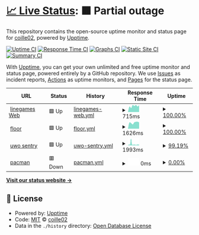 # [📈 Live Status](https://board.uwo.line.games): <!--live status--> **🟧 Partial outage**

This repository contains the open-source uptime monitor and status page for [coille02](https://www.ram-g.ml/), powered by [Upptime](https://github.com/upptime/upptime).

[![Uptime CI](https://github.com/coille02/Uptime/workflows/Uptime%20CI/badge.svg)](https://github.com/coille02/Uptime/actions?query=workflow%3A%22Uptime+CI%22)
[![Response Time CI](https://github.com/coille02/Uptime/workflows/Response%20Time%20CI/badge.svg)](https://github.com/coille02/Uptime/actions?query=workflow%3A%22Response+Time+CI%22)
[![Graphs CI](https://github.com/coille02/Uptime/workflows/Graphs%20CI/badge.svg)](https://github.com/coille02/Uptime/actions?query=workflow%3A%22Graphs+CI%22)
[![Static Site CI](https://github.com/coille02/Uptime/workflows/Static%20Site%20CI/badge.svg)](https://github.com/coille02/Uptime/actions?query=workflow%3A%22Static+Site+CI%22)
[![Summary CI](https://github.com/coille02/Uptime/workflows/Summary%20CI/badge.svg)](https://github.com/coille02/Uptime/actions?query=workflow%3A%22Summary+CI%22)

With [Upptime](https://upptime.js.org), you can get your own unlimited and free uptime monitor and status page, powered entirely by a GitHub repository. We use [Issues](https://github.com/coille02/Uptime/issues) as incident reports, [Actions](https://github.com/coille02/Uptime/actions) as uptime monitors, and [Pages](https://board.uwo.line.games) for the status page.

<!--start: status pages-->
<!-- This summary is generated by Upptime (https://github.com/upptime/upptime) -->
<!-- Do not edit this manually, your changes will be overwritten -->
<!-- prettier-ignore -->
| URL | Status | History | Response Time | Uptime |
| --- | ------ | ------- | ------------- | ------ |
| <img alt="" src="https://favicons.githubusercontent.com/www.line.games" height="13"> [linegames Web](https://www.line.games) | 🟩 Up | [linegames-web.yml](https://github.com/coille02/upptime/commits/HEAD/history/linegames-web.yml) | <details><summary><img alt="Response time graph" src="./graphs/linegames-web/response-time-week.png" height="20"> 715ms</summary><br><a href="https://board.uwo.line.games/history/linegames-web"><img alt="Response time 697" src="https://img.shields.io/endpoint?url=https%3A%2F%2Fraw.githubusercontent.com%2Fcoille02%2Fupptime%2FHEAD%2Fapi%2Flinegames-web%2Fresponse-time.json"></a><br><a href="https://board.uwo.line.games/history/linegames-web"><img alt="24-hour response time 806" src="https://img.shields.io/endpoint?url=https%3A%2F%2Fraw.githubusercontent.com%2Fcoille02%2Fupptime%2FHEAD%2Fapi%2Flinegames-web%2Fresponse-time-day.json"></a><br><a href="https://board.uwo.line.games/history/linegames-web"><img alt="7-day response time 715" src="https://img.shields.io/endpoint?url=https%3A%2F%2Fraw.githubusercontent.com%2Fcoille02%2Fupptime%2FHEAD%2Fapi%2Flinegames-web%2Fresponse-time-week.json"></a><br><a href="https://board.uwo.line.games/history/linegames-web"><img alt="30-day response time 696" src="https://img.shields.io/endpoint?url=https%3A%2F%2Fraw.githubusercontent.com%2Fcoille02%2Fupptime%2FHEAD%2Fapi%2Flinegames-web%2Fresponse-time-month.json"></a><br><a href="https://board.uwo.line.games/history/linegames-web"><img alt="1-year response time 697" src="https://img.shields.io/endpoint?url=https%3A%2F%2Fraw.githubusercontent.com%2Fcoille02%2Fupptime%2FHEAD%2Fapi%2Flinegames-web%2Fresponse-time-year.json"></a></details> | <details><summary><a href="https://board.uwo.line.games/history/linegames-web">100.00%</a></summary><a href="https://board.uwo.line.games/history/linegames-web"><img alt="All-time uptime 100.00%" src="https://img.shields.io/endpoint?url=https%3A%2F%2Fraw.githubusercontent.com%2Fcoille02%2Fupptime%2FHEAD%2Fapi%2Flinegames-web%2Fuptime.json"></a><br><a href="https://board.uwo.line.games/history/linegames-web"><img alt="24-hour uptime 100.00%" src="https://img.shields.io/endpoint?url=https%3A%2F%2Fraw.githubusercontent.com%2Fcoille02%2Fupptime%2FHEAD%2Fapi%2Flinegames-web%2Fuptime-day.json"></a><br><a href="https://board.uwo.line.games/history/linegames-web"><img alt="7-day uptime 100.00%" src="https://img.shields.io/endpoint?url=https%3A%2F%2Fraw.githubusercontent.com%2Fcoille02%2Fupptime%2FHEAD%2Fapi%2Flinegames-web%2Fuptime-week.json"></a><br><a href="https://board.uwo.line.games/history/linegames-web"><img alt="30-day uptime 100.00%" src="https://img.shields.io/endpoint?url=https%3A%2F%2Fraw.githubusercontent.com%2Fcoille02%2Fupptime%2FHEAD%2Fapi%2Flinegames-web%2Fuptime-month.json"></a><br><a href="https://board.uwo.line.games/history/linegames-web"><img alt="1-year uptime 100.00%" src="https://img.shields.io/endpoint?url=https%3A%2F%2Fraw.githubusercontent.com%2Fcoille02%2Fupptime%2FHEAD%2Fapi%2Flinegames-web%2Fuptime-year.json"></a></details>
| <img alt="" src="https://favicons.githubusercontent.com/floor.line.games" height="13"> [floor](https://floor.line.games) | 🟩 Up | [floor.yml](https://github.com/coille02/upptime/commits/HEAD/history/floor.yml) | <details><summary><img alt="Response time graph" src="./graphs/floor/response-time-week.png" height="20"> 1626ms</summary><br><a href="https://board.uwo.line.games/history/floor"><img alt="Response time 1661" src="https://img.shields.io/endpoint?url=https%3A%2F%2Fraw.githubusercontent.com%2Fcoille02%2Fupptime%2FHEAD%2Fapi%2Ffloor%2Fresponse-time.json"></a><br><a href="https://board.uwo.line.games/history/floor"><img alt="24-hour response time 1679" src="https://img.shields.io/endpoint?url=https%3A%2F%2Fraw.githubusercontent.com%2Fcoille02%2Fupptime%2FHEAD%2Fapi%2Ffloor%2Fresponse-time-day.json"></a><br><a href="https://board.uwo.line.games/history/floor"><img alt="7-day response time 1626" src="https://img.shields.io/endpoint?url=https%3A%2F%2Fraw.githubusercontent.com%2Fcoille02%2Fupptime%2FHEAD%2Fapi%2Ffloor%2Fresponse-time-week.json"></a><br><a href="https://board.uwo.line.games/history/floor"><img alt="30-day response time 1599" src="https://img.shields.io/endpoint?url=https%3A%2F%2Fraw.githubusercontent.com%2Fcoille02%2Fupptime%2FHEAD%2Fapi%2Ffloor%2Fresponse-time-month.json"></a><br><a href="https://board.uwo.line.games/history/floor"><img alt="1-year response time 1661" src="https://img.shields.io/endpoint?url=https%3A%2F%2Fraw.githubusercontent.com%2Fcoille02%2Fupptime%2FHEAD%2Fapi%2Ffloor%2Fresponse-time-year.json"></a></details> | <details><summary><a href="https://board.uwo.line.games/history/floor">100.00%</a></summary><a href="https://board.uwo.line.games/history/floor"><img alt="All-time uptime 100.00%" src="https://img.shields.io/endpoint?url=https%3A%2F%2Fraw.githubusercontent.com%2Fcoille02%2Fupptime%2FHEAD%2Fapi%2Ffloor%2Fuptime.json"></a><br><a href="https://board.uwo.line.games/history/floor"><img alt="24-hour uptime 100.00%" src="https://img.shields.io/endpoint?url=https%3A%2F%2Fraw.githubusercontent.com%2Fcoille02%2Fupptime%2FHEAD%2Fapi%2Ffloor%2Fuptime-day.json"></a><br><a href="https://board.uwo.line.games/history/floor"><img alt="7-day uptime 100.00%" src="https://img.shields.io/endpoint?url=https%3A%2F%2Fraw.githubusercontent.com%2Fcoille02%2Fupptime%2FHEAD%2Fapi%2Ffloor%2Fuptime-week.json"></a><br><a href="https://board.uwo.line.games/history/floor"><img alt="30-day uptime 100.00%" src="https://img.shields.io/endpoint?url=https%3A%2F%2Fraw.githubusercontent.com%2Fcoille02%2Fupptime%2FHEAD%2Fapi%2Ffloor%2Fuptime-month.json"></a><br><a href="https://board.uwo.line.games/history/floor"><img alt="1-year uptime 100.00%" src="https://img.shields.io/endpoint?url=https%3A%2F%2Fraw.githubusercontent.com%2Fcoille02%2Fupptime%2FHEAD%2Fapi%2Ffloor%2Fuptime-year.json"></a></details>
| <img alt="" src="https://favicons.githubusercontent.com/sentry22.uwo.line.games" height="13"> [uwo sentry](https://sentry22.uwo.line.games) | 🟩 Up | [uwo-sentry.yml](https://github.com/coille02/upptime/commits/HEAD/history/uwo-sentry.yml) | <details><summary><img alt="Response time graph" src="./graphs/uwo-sentry/response-time-week.png" height="20"> 1993ms</summary><br><a href="https://board.uwo.line.games/history/uwo-sentry"><img alt="Response time 1517" src="https://img.shields.io/endpoint?url=https%3A%2F%2Fraw.githubusercontent.com%2Fcoille02%2Fupptime%2FHEAD%2Fapi%2Fuwo-sentry%2Fresponse-time.json"></a><br><a href="https://board.uwo.line.games/history/uwo-sentry"><img alt="24-hour response time 1392" src="https://img.shields.io/endpoint?url=https%3A%2F%2Fraw.githubusercontent.com%2Fcoille02%2Fupptime%2FHEAD%2Fapi%2Fuwo-sentry%2Fresponse-time-day.json"></a><br><a href="https://board.uwo.line.games/history/uwo-sentry"><img alt="7-day response time 1993" src="https://img.shields.io/endpoint?url=https%3A%2F%2Fraw.githubusercontent.com%2Fcoille02%2Fupptime%2FHEAD%2Fapi%2Fuwo-sentry%2Fresponse-time-week.json"></a><br><a href="https://board.uwo.line.games/history/uwo-sentry"><img alt="30-day response time 1586" src="https://img.shields.io/endpoint?url=https%3A%2F%2Fraw.githubusercontent.com%2Fcoille02%2Fupptime%2FHEAD%2Fapi%2Fuwo-sentry%2Fresponse-time-month.json"></a><br><a href="https://board.uwo.line.games/history/uwo-sentry"><img alt="1-year response time 1517" src="https://img.shields.io/endpoint?url=https%3A%2F%2Fraw.githubusercontent.com%2Fcoille02%2Fupptime%2FHEAD%2Fapi%2Fuwo-sentry%2Fresponse-time-year.json"></a></details> | <details><summary><a href="https://board.uwo.line.games/history/uwo-sentry">99.19%</a></summary><a href="https://board.uwo.line.games/history/uwo-sentry"><img alt="All-time uptime 99.80%" src="https://img.shields.io/endpoint?url=https%3A%2F%2Fraw.githubusercontent.com%2Fcoille02%2Fupptime%2FHEAD%2Fapi%2Fuwo-sentry%2Fuptime.json"></a><br><a href="https://board.uwo.line.games/history/uwo-sentry"><img alt="24-hour uptime 100.00%" src="https://img.shields.io/endpoint?url=https%3A%2F%2Fraw.githubusercontent.com%2Fcoille02%2Fupptime%2FHEAD%2Fapi%2Fuwo-sentry%2Fuptime-day.json"></a><br><a href="https://board.uwo.line.games/history/uwo-sentry"><img alt="7-day uptime 99.19%" src="https://img.shields.io/endpoint?url=https%3A%2F%2Fraw.githubusercontent.com%2Fcoille02%2Fupptime%2FHEAD%2Fapi%2Fuwo-sentry%2Fuptime-week.json"></a><br><a href="https://board.uwo.line.games/history/uwo-sentry"><img alt="30-day uptime 99.77%" src="https://img.shields.io/endpoint?url=https%3A%2F%2Fraw.githubusercontent.com%2Fcoille02%2Fupptime%2FHEAD%2Fapi%2Fuwo-sentry%2Fuptime-month.json"></a><br><a href="https://board.uwo.line.games/history/uwo-sentry"><img alt="1-year uptime 99.80%" src="https://img.shields.io/endpoint?url=https%3A%2F%2Fraw.githubusercontent.com%2Fcoille02%2Fupptime%2FHEAD%2Fapi%2Fuwo-sentry%2Fuptime-year.json"></a></details>
| <img alt="" src="https://favicons.githubusercontent.com/pacman.line.games" height="13"> [pacman](https://pacman.line.games) | 🟥 Down | [pacman.yml](https://github.com/coille02/upptime/commits/HEAD/history/pacman.yml) | <details><summary><img alt="Response time graph" src="./graphs/pacman/response-time-week.png" height="20"> 0ms</summary><br><a href="https://board.uwo.line.games/history/pacman"><img alt="Response time 0" src="https://img.shields.io/endpoint?url=https%3A%2F%2Fraw.githubusercontent.com%2Fcoille02%2Fupptime%2FHEAD%2Fapi%2Fpacman%2Fresponse-time.json"></a><br><a href="https://board.uwo.line.games/history/pacman"><img alt="24-hour response time 0" src="https://img.shields.io/endpoint?url=https%3A%2F%2Fraw.githubusercontent.com%2Fcoille02%2Fupptime%2FHEAD%2Fapi%2Fpacman%2Fresponse-time-day.json"></a><br><a href="https://board.uwo.line.games/history/pacman"><img alt="7-day response time 0" src="https://img.shields.io/endpoint?url=https%3A%2F%2Fraw.githubusercontent.com%2Fcoille02%2Fupptime%2FHEAD%2Fapi%2Fpacman%2Fresponse-time-week.json"></a><br><a href="https://board.uwo.line.games/history/pacman"><img alt="30-day response time 0" src="https://img.shields.io/endpoint?url=https%3A%2F%2Fraw.githubusercontent.com%2Fcoille02%2Fupptime%2FHEAD%2Fapi%2Fpacman%2Fresponse-time-month.json"></a><br><a href="https://board.uwo.line.games/history/pacman"><img alt="1-year response time 0" src="https://img.shields.io/endpoint?url=https%3A%2F%2Fraw.githubusercontent.com%2Fcoille02%2Fupptime%2FHEAD%2Fapi%2Fpacman%2Fresponse-time-year.json"></a></details> | <details><summary><a href="https://board.uwo.line.games/history/pacman">0.00%</a></summary><a href="https://board.uwo.line.games/history/pacman"><img alt="All-time uptime 0.00%" src="https://img.shields.io/endpoint?url=https%3A%2F%2Fraw.githubusercontent.com%2Fcoille02%2Fupptime%2FHEAD%2Fapi%2Fpacman%2Fuptime.json"></a><br><a href="https://board.uwo.line.games/history/pacman"><img alt="24-hour uptime 0.00%" src="https://img.shields.io/endpoint?url=https%3A%2F%2Fraw.githubusercontent.com%2Fcoille02%2Fupptime%2FHEAD%2Fapi%2Fpacman%2Fuptime-day.json"></a><br><a href="https://board.uwo.line.games/history/pacman"><img alt="7-day uptime 0.00%" src="https://img.shields.io/endpoint?url=https%3A%2F%2Fraw.githubusercontent.com%2Fcoille02%2Fupptime%2FHEAD%2Fapi%2Fpacman%2Fuptime-week.json"></a><br><a href="https://board.uwo.line.games/history/pacman"><img alt="30-day uptime 0.00%" src="https://img.shields.io/endpoint?url=https%3A%2F%2Fraw.githubusercontent.com%2Fcoille02%2Fupptime%2FHEAD%2Fapi%2Fpacman%2Fuptime-month.json"></a><br><a href="https://board.uwo.line.games/history/pacman"><img alt="1-year uptime 0.00%" src="https://img.shields.io/endpoint?url=https%3A%2F%2Fraw.githubusercontent.com%2Fcoille02%2Fupptime%2FHEAD%2Fapi%2Fpacman%2Fuptime-year.json"></a></details>

<!--end: status pages-->

[**Visit our status website →**](https://board.uwo.line.games)

## 📄 License

- Powered by: [Upptime](https://github.com/upptime/upptime)
- Code: [MIT](./LICENSE) © [coille02](https://www.ram-g.ml/)
- Data in the `./history` directory: [Open Database License](https://opendatacommons.org/licenses/odbl/1-0/)
